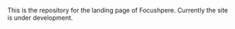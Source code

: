 This is the repository for the landing page of Focushpere.
Currently the site is under development.
